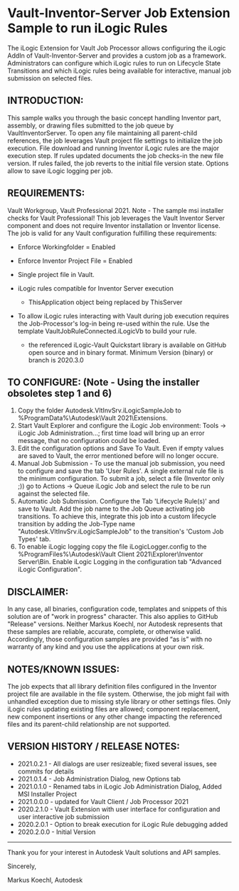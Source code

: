 # Vault-Inventor-Server Job Extension Sample to run iLogic Rules

The iLogic Extension for Vault Job Processor allows configuring the iLogic AddIn of Vault-Inventor-Server and provides a custom job as a framework. 
Administrators can configure which iLogic rules to run on Lifecycle State Transitions and which iLogic rules being available for interactive, 
manual job submission on selected files.

INTRODUCTION:
---------------------------------
This sample walks you through the basic concept handling Inventor part, assembly, or drawing files submitted to the job queue by VaultInventorServer.
To open any file maintaining all parent-child references, the job leverages Vault project file settings to initialize the job execution.
File download and running Inventor iLogic rules are the major execution step.
If rules updated documents the job checks-in the new file version. If rules failed, the job reverts to the initial file version state. 
Options allow to save iLogic logging per job.

REQUIREMENTS:
---------------------------------
Vault Workgroup, Vault Professional 2021. Note - The sample msi installer checks for Vault Professional!
This job leverages the Vault Inventor Server component and does not require Inventor installation or Inventor license.
The job is valid for any Vault configuration fulfilling these requirements:
- Enforce Workingfolder = Enabled
- Enforce Inventor Project File = Enabled
- Single project file in Vault.
- iLogic rules compatible for Inventor Server execution
	- ThisApplication object being replaced by ThisServer
	
- To allow iLogic rules interacting with Vault during job execution requires the Job-Processor's log-in being re-used within the rule. Use the template VaultJobRuleConnected.iLogicVb to build your rule.
	- the referenced iLogic-Vault Quickstart library is available on GitHub open source and in binary format. Minimum Version (binary) or branch is 2020.3.0

TO CONFIGURE: (Note - Using the installer obsoletes step 1 and 6)
---------------------------------
1) Copy the folder Autodesk.VltInvSrv.iLogicSampleJob to %ProgramData%\Autodesk\Vault 2021\Extensions\.
2) Start Vault Explorer and configure the iLogic Job environment: Tools -> iLogic Job Administration...; first time load will bring up an error message, that no configuration could be loaded.
3) Edit the configuration options and Save To Vault. Even if empty values are saved to Vault, the error mentioned before will no longer occure.
4) Manual Job Submission - To use the manual job submission, you need to configure and save the tab 'User Rules'. A single external rule file is the minimum configuration.
	To submit a job, select a file (Inventor only ;)) go to Actions -> Queue iLogic Job and select the rule to be run against the selected file.
5) Automatic Job Submission. Configure the Tab 'Lifecycle Rule(s)' and save to Vault. Add the job name to the Job Queue activating job transitions. To achieve this, integrate this job into a custom lifecycle transition by adding the Job-Type name
"Autodesk.VltInvSrv.iLogicSampleJob" to the transition's 'Custom Job Types' tab.
6) To enable iLogic logging copy the file iLogicLogger.config to the %ProgramFiles%\Autodesk\Vault Client 2021\Explorer\Inventor Server\Bin\. Enable iLogic Logging in the configuration tab "Advanced iLogic Configuration".

DISCLAIMER:
---------------------------------
In any case, all binaries, configuration code, templates and snippets of this solution are of "work in progress" character. This also applies to GitHub "Release" versions.
Neither Markus Koechl, nor Autodesk represents that these samples are reliable, accurate, complete, or otherwise valid. 
Accordingly, those configuration samples are provided “as is” with no warranty of any kind and you use the applications at your own risk.


NOTES/KNOWN ISSUES:
---------------------------------
The job expects that all library definition files configured in the Inventor project file are available in the file system. Otherwise, the job might fail with unhandled exception due to missing style library or other settings files.
Only iLogic rules updating existing files are allowed; component replacement, new component insertions or any other change impacting the referenced files and its parent-child
relationship are not supported.

VERSION HISTORY / RELEASE NOTES:
---------------------------------
* 2021.0.2.1 - All dialogs are user resizeable; fixed several issues, see commits for details
* 2021.0.1.4 - Job Administration Dialog, new Options tab
* 2021.0.1.0 - Renamed tabs in iLogic Job Administration Dialog, Added MSI Installer Project
* 2021.0.0.0 - updated for Vault Client / Job Processor 2021
* 2020.2.1.0 - Vault Extension with user interface for configuration and user interactive job submission
* 2020.2.0.1 - Option to break execution for iLogic Rule debugging added
* 2020.2.0.0 - Initial Version
 
---------------------------------

Thank you for your interest in Autodesk Vault solutions and API samples.

Sincerely,

Markus Koechl, Autodesk
